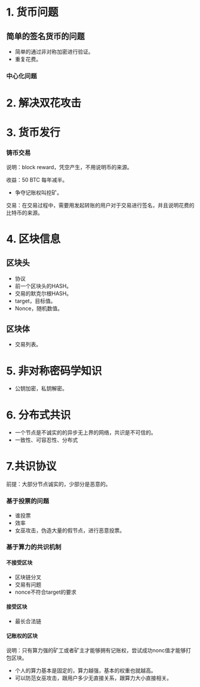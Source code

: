 # 1. 货币问题

## 简单的签名货币的问题

- 简单的通过非对称加密进行验证。
- 重复花费。

### 中心化问题

# 2. 解决双花攻击


# 3. 货币发行

### 铸币交易

说明：block reward，凭空产生，不用说明币的来源。

收益：50 BTC 每年减半。
- 争夺记账权叫挖矿。

交易：在交易过程中，需要用发起转账的用户对于交易进行签名，并且说明花费的比特币的来源。

# 4. 区块信息

## 区块头

- 协议
- 前一个区块头的HASH。
- 交易的默克尔根HASH。
- target，目标值。
- Nonce，随机数值。

## 区块体

- 交易列表。



# 5. 非对称密码学知识

- 公钥加密，私钥解密。


# 6. 分布式共识

- 一个节点是不诚实的的异步无上界的网络，共识是不可信的。
-  一致性、可容忍性、分布式


# 7.共识协议

前提：大部分节点诚实的，少部分是恶意的。

### 基于投票的问题

- 谁投票
- 效率
- 女巫攻击，伪造大量的假节点，进行恶意投票。

### 基于算力的共识机制

#### 不接受区块

- 区块链分叉
- 交易有问题
- nonce不符合target的要求

#### 接受区块

- 最长合法链


#### 记账权的区块

说明：只有算力强的矿工或者矿主才能够拥有记账权，尝试成功nonc值才能够打包区块。

- 个人的算力基本是固定的，算力越强，基本的权重也就越高。
- 可以防范女巫攻击，跟用户多少无直接关系，跟算力大小直接相关。